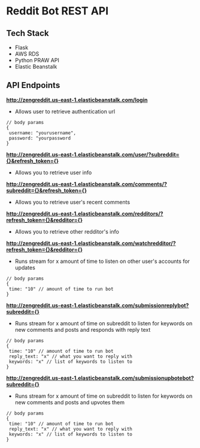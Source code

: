 # Reddit Bot REST API

## Tech Stack
- Flask
- AWS RDS
- Python PRAW API
- Elastic Beanstalk

## API Endpoints

**http://zengreddit.us-east-1.elasticbeanstalk.com/login**
- Allows user to retrieve authentication url
```
// body params
{
 username: "yourusername",
 password: "yourpassword
}
```

**http://zengreddit.us-east-1.elasticbeanstalk.com/user/?subreddit={}&refresh_token={}**
- Allows you to retrieve user info


**http://zengreddit.us-east-1.elasticbeanstalk.com/comments/?subreddit={}&refresh_token={}**
- Allows you to retrieve user's recent comments

**http://zengreddit.us-east-1.elasticbeanstalk.com/redditors/?refresh_token={}&redditor={}**
- Allows you to retrieve other redditor's info

**http://zengreddit.us-east-1.elasticbeanstalk.com/watchredditor/?refresh_token={}&redditor={}**
- Runs stream for x amount of time to listen on other user's accounts for updates
```
// body params
{
 time: "10" // amount of time to run bot
}
```

**http://zengreddit.us-east-1.elasticbeanstalk.com/submissionreplybot?subreddit={}**
- Runs stream for x amount of time on subreddit to listen for keywords on new comments and posts and responds with reply text
```
// body params
{
 time: "10" // amount of time to run bot
 reply_text: "x" // what you want to reply with
 keywords: "x" // list of keywords to listen to
}
```

**http://zengreddit.us-east-1.elasticbeanstalk.com/submissionupbotebot?subreddit={}**
- Runs stream for x amount of time on subreddit to listen for keywords on new comments and posts and upvotes them
```
// body params
{
 time: "10" // amount of time to run bot
 reply_text: "x" // what you want to reply with
 keywords: "x" // list of keywords to listen to
}
```








